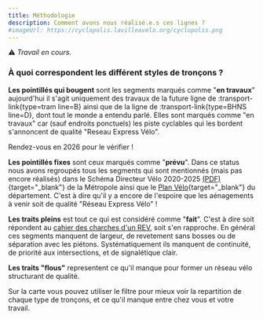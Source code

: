 ```yaml
---
title: Méthodologie
description: Comment avons nous réalisé.e.s ces lignes ?
#imageUrl: https://cyclopolis.lavilleavelo.org/cyclopolis.png
---
```


⚠️ *Travail en cours.*


### À quoi correspondent les différent styles de tronçons ?

**Les pointillés qui bougent** sont les segments marqués comme "**en travaux**" aujourd'hui il s'agit uniquement des travaux de la future ligne de :transport-link{type=tram line=B} ainsi que de la ligne de :transport-link{type=BHNS line=D}, dont tout le monde a entendu parlé.
Elles sont marqués comme "en travaux" car (sauf endroits ponctuels) les piste cyclables qui les bordent s'annoncent de qualité "Reseau Express Vélo".

Rendez-vous en 2026 pour le vérifier !

**Les pointillés fixes** sont ceux marqués comme "**prévu**". Dans ce status nous avons regroupés tous les segments qui sont mentionnés (mais pas encore réalisés) dans le Schéma Directeur Vélo 2020-2025 [(PDF)](https://brest.fr/sites/default/files/media/document/Schema_Directeur_Velo_2020-2025.pdf){target="_blank"} de la Métropole ainsi que le [Plan Vélo](https://www.finistere.fr/le-conseil-departemental/les-grands-plans/plan-velo/){target="_blank"} du département. C'est à dire qu'il y a encore de l'espoire que les aénagements à venir soit de qualité "Réseau Express Vélo" !

**Les traits pleins** est tout ce qui est considéré comme "**fait**". C'est à dire soit répondent au [cahier des charches d'un REV](/blog/reseau-express-velo), soit s'en rapproche. En général ces segments manquent de largeur, de revetement sans bosses ou de séparation avec les piétons. Systématiquement ils manquent de continuité, de priorité aux intersections, et de signalétique clair.

**Les traits "flous"** representent ce qu'il manque pour former un réseau vélo structurant de qualité.

Sur la carte vous pouvez utiliser le filtre pour mieux voir la repartition de chaque type de tronçons, et ce qu'il manque entre chez vous et votre travail.